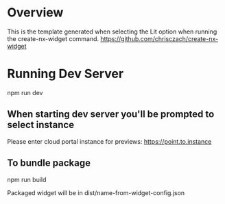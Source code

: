# Overview
This is the template generated when selecting the Lit option when running the create-nx-widget command. https://github.com/chrisczach/create-nx-widget

# Running Dev Server
npm run dev

## When starting dev server you'll be prompted to select instance
Please enter cloud portal instance for previews:
https://point.to.instance

## To bundle package
npm run build

Packaged widget will be in dist/name-from-widget-config.json
